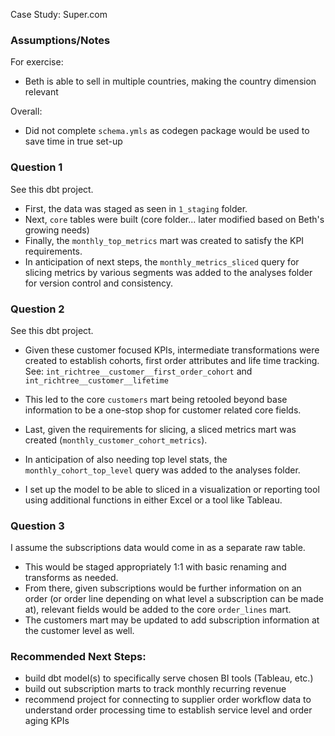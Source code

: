 Case Study: Super.com

### Assumptions/Notes
For exercise:
- Beth is able to sell in multiple countries, making the country dimension relevant
  
Overall:
- Did not complete `schema.ymls` as codegen package would be used to save time in true set-up

### Question 1
See this dbt project.
- First, the data was staged as seen in `1_staging` folder.
- Next, `core` tables were built (core folder... later modified based on Beth's growing needs)
- Finally, the `monthly_top_metrics` mart was created to satisfy the KPI requirements.
- In anticipation of next steps, the `monthly_metrics_sliced` query for slicing metrics by various segments was added to the analyses folder for version control and consistency.

### Question 2
See this dbt project.
- Given these customer focused KPIs, intermediate transformations were created to establish cohorts, first order attributes and life time tracking.
    See: `int_richtree__customer__first_order_cohort` and `int_richtree__customer__lifetime`
- This led to the core `customers` mart being retooled beyond base information to be a one-stop shop for customer related core fields.
- Last, given the requirements for slicing, a sliced metrics mart was created (`monthly_customer_cohort_metrics`).
- In anticipation of also needing top level stats, the `monthly_cohort_top_level` query was added to the analyses folder.

- I set up the model to be able to sliced in a visualization or reporting tool using additional functions in either Excel or a tool like Tableau.

### Question 3
I assume the subscriptions data would come in as a separate raw table. 
- This would be staged appropriately 1:1 with basic renaming and transforms as needed.
- From there, given subscriptions would be further information on an order (or order line depending on what level a subscription can be made at), relevant fields would be added to the core `order_lines` mart.
- The customers mart may be updated to add subscription information at the customer level as well.


### Recommended Next Steps:
- build dbt model(s) to specifically serve chosen BI tools (Tableau, etc.)
- build out subscription marts to track monthly recurring revenue
- recommend project for connecting to supplier order workflow data to understand order processing time to establish service level and order aging KPIs
